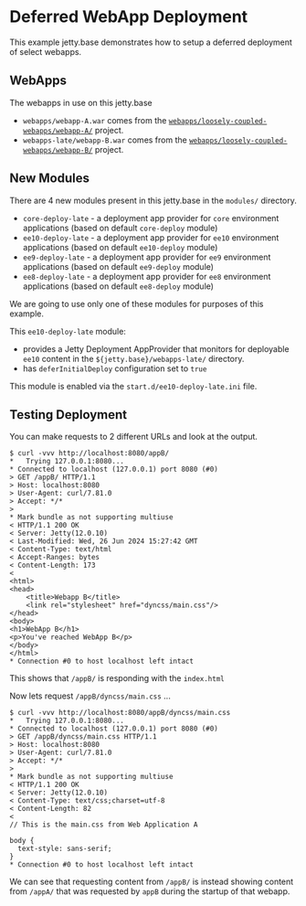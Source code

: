 # Deferred WebApp Deployment

This example jetty.base demonstrates how to setup a deferred deployment of select webapps.


## WebApps

The webapps in use on this jetty.base

* `webapps/webapp-A.war` comes from the [`webapps/loosely-coupled-webapps/webapp-A/`](../../webapps/loosely-coupled-webapps/webapp-A) project.
* `webapps-late/webapp-B.war` comes from the [`webapps/loosely-coupled-webapps/webapp-B/`](../../webapps/loosely-coupled-webapps/webapp-B) project.


## New Modules

There are 4 new modules present in this jetty.base in the `modules/` directory.

* `core-deploy-late` - a deployment app provider for `core` environment applications (based on default `core-deploy` module)
* `ee10-deploy-late` - a deployment app provider for `ee10` environment applications (based on default `ee10-deploy` module)
* `ee9-deploy-late` - a deployment app provider for `ee9` environment applications (based on default `ee9-deploy` module)
* `ee8-deploy-late` - a deployment app provider for `ee8` environment applications (based on default `ee8-deploy` module)

We are going to use only one of these modules for purposes of this example.

This `ee10-deploy-late` module:

* provides a Jetty Deployment AppProvider that monitors for deployable `ee10`
content in the `${jetty.base}/webapps-late/` directory.
* has `deferInitialDeploy` configuration set to `true`

This module is enabled via the `start.d/ee10-deploy-late.ini` file.


## Testing Deployment

You can make requests to 2 different URLs and look at the output.

``` shell
$ curl -vvv http://localhost:8080/appB/
*   Trying 127.0.0.1:8080...
* Connected to localhost (127.0.0.1) port 8080 (#0)
> GET /appB/ HTTP/1.1
> Host: localhost:8080
> User-Agent: curl/7.81.0
> Accept: */*
> 
* Mark bundle as not supporting multiuse
< HTTP/1.1 200 OK
< Server: Jetty(12.0.10)
< Last-Modified: Wed, 26 Jun 2024 15:27:42 GMT
< Content-Type: text/html
< Accept-Ranges: bytes
< Content-Length: 173
< 
<html>
<head>
    <title>Webapp B</title>
    <link rel="stylesheet" href="dyncss/main.css"/>
</head>
<body>
<h1>WebApp B</h1>
<p>You've reached WebApp B</p>
</body>
</html>
* Connection #0 to host localhost left intact
```

This shows that `/appB/` is responding with the `index.html`

Now lets request `/appB/dyncss/main.css` ...

``` shell
$ curl -vvv http://localhost:8080/appB/dyncss/main.css
*   Trying 127.0.0.1:8080...
* Connected to localhost (127.0.0.1) port 8080 (#0)
> GET /appB/dyncss/main.css HTTP/1.1
> Host: localhost:8080
> User-Agent: curl/7.81.0
> Accept: */*
> 
* Mark bundle as not supporting multiuse
< HTTP/1.1 200 OK
< Server: Jetty(12.0.10)
< Content-Type: text/css;charset=utf-8
< Content-Length: 82
< 
// This is the main.css from Web Application A

body {
  text-style: sans-serif;
}
* Connection #0 to host localhost left intact
```

We can see that requesting content from `/appB/` is instead showing content from `/appA/`
that was requested by `appB` during the startup of that webapp. 